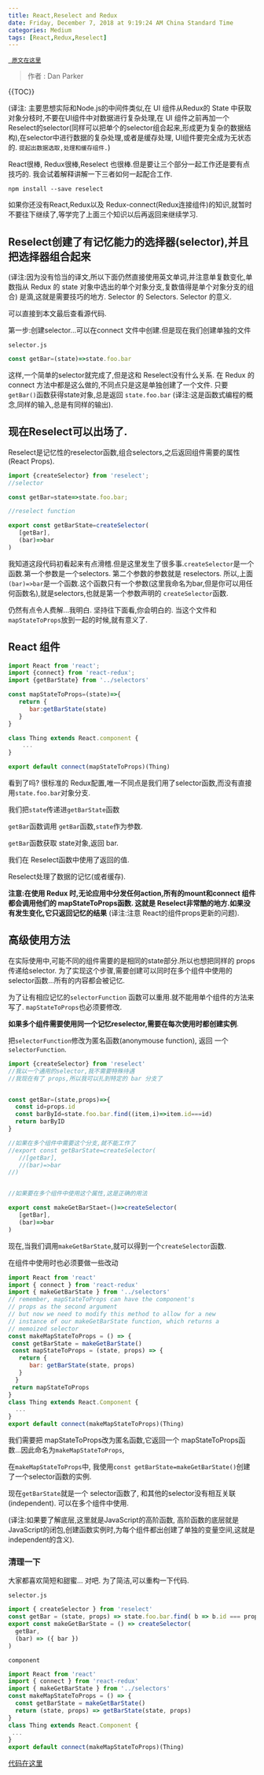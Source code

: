 ```yaml
---
title: React,Reselect and Redux
date: Friday, December 7, 2018 at 9:19:24 AM China Standard Time
categories: Medium
tags: [React,Redux,Reselect]
---
```


[` 原文在这里`](https://medium.com/@parkerdan/react-reselect-and-redux-b34017f8194c)

> 作者 :  Dan Parker

{{TOC}}

(译注: 主要思想实际和Node.js的中间件类似,在 UI 组件从Redux的 State 中获取对象分枝时,不要在UI组件中对数据进行复杂处理,在 UI 组件之前再加一个 Reselect的selector(同样可以把单个的selector组合起来,形成更为复杂的数据结构),在selector中进行数据的复杂处理,或者是缓存处理, UI组件要完全成为无状态的. `提起出数据选取,处理和缓存组件.`)

React很棒, Redux很棒,Reselect 也很棒.但是要让三个部分一起工作还是要有点技巧的. 我会试着解释讲解一下三者如何一起配合工作.

`npm install --save reselect`

如果你还没有React,Redux以及 Redux-connect(Redux连接组件)的知识,就暂时不要往下继续了,等学完了上面三个知识以后再返回来继续学习.


## Reselect创建了有记忆能力的选择器(selector),并且把选择器组合起来
(译注:因为没有恰当的译文,所以下面仍然直接使用英文单词,并注意单复数变化,单数指从 Redux 的 state 对象中选出的单个对象分支,复数值得是单个对象分支的组合)
是滴,这就是需要技巧的地方. Selector 的 Selectors.  Selector 的意义. 

可以直接到本文最后查看源代码.

第一步:创建selector...可以在connect 文件中创建.但是现在我们创建单独的文件 

`selector.js`

```javascript
const getBar=(state)=>state.foo.bar
```

这样,一个简单的selector就完成了,但是这和 Reselect没有什么关系. 在 Redux 的 connect 方法中都是这么做的,不同点只是这是单独创建了一个文件. 只要`getBar()`函数获得state对象,总是返回 `state.foo.bar`
(译注:这是函数式编程的概念,同样的输入,总是有同样的输出).


## 现在Reselect可以出场了.

Reselect是记忆性的reselector函数,组合selectors,之后返回组件需要的属性(React Props).

```javascript
import {createSelector} from 'reselect';
//selector

const getBar=state=>state.foo.bar;

//reselect function

export const getBarState=createSelector(
   [getBar],
   (bar)=>bar
)
```

我知道这段代码初看起来有点滑稽.但是这里发生了很多事.`createSelector`是一个函数.第一个参数是一个selectors. 第二个参数的参数就是 reselectors.
所以,上面 `(bar)=>bar`是一个函数.这个函数只有一个参数(这里我命名为bar,但是你可以用任何函数名),就是selectors,也就是第一个参数声明的 `createSelector`函数.

仍然有点令人费解...我明白. 坚持往下面看,你会明白的. 当这个文件和`mapStateToProps`放到一起的时候,就有意义了.

## React 组件

```javascript
import React from 'react';
import {connect} from 'react-redux';
import {getBarState} from '../selectors'

const mapStateToProps=(state)=>{
   return {
      bar:getBarState(state)
   }
}

class Thing extends React.component {
    ...
}

export default connect(mapStateToProps)(Thing)
```


看到了吗? 很标准的 Redux配置,唯一不同点是我们用了selector函数,而没有直接用`state.foo.bar`对象分支.

我们把`state`传递进`getBarState`函数

`getBar`函数调用 `getBar`函数,`state`作为参数.

`getBar`函数获取 state对象,返回 bar.

我们在 Reselect函数中使用了返回的值.

Reselect处理了数据的记忆(或者缓存).

**注意:在使用 Redux 时,无论应用中分发任何action,所有的mount和connect 组件都会调用他们的 mapStateToProps函数. 这就是 Reselect非常酷的地方.如果没有发生变化,它只返回记忆的结果**
(译注:注意 React的组件props更新的问题).

## 高级使用方法

在实际使用中,可能不同的组件需要的是相同的state部分.所以也想把同样的 props 传递给selector. 为了实现这个步骤,需要创建可以同时在多个组件中使用的selector函数...所有的内容都会被记忆.

为了让有相应记忆的`selectorFunction` 函数可以重用.就不能用单个组件的方法来写了. `mapStateToProps`也必须要修改.

**如果多个组件需要使用同一个记忆reselector,需要在每次使用时都创建实例**.

把`selectorFunction`修改为匿名函数(anonymouse function), 返回 一个`selectorFunction`.


```javascript
import {createSelector} from 'reselect'
//我以一个通用的selector,我不需要特殊待遇
//我现在有了 props,所以我可以扎到特定的 bar 分支了


const getBar=(state,props)=>{
  const id=props.id
  const barById=state.foo.bar.find((item,i)=>item.id===id)
  return barByID
}

//如果在多个组件中需要这个分支,就不能工作了
//export const getBarState=createSelector(
   //[getBar],
   //(bar)=>bar
//)


//如果要在多个组件中使用这个属性,这是正确的用法

export const makeGetBarStaet=()=>createSelector(
   [getBar],
   (bar)=>bar
)
```


现在,当我们调用`makeGetBarState`,就可以得到一个`createSelector`函数.

在组件中使用时也必须要做一些改动


```javascript
import React from 'react'
import { connect } from 'react-redux'
import { makeGetBarState } from '../selectors'
// remember, mapStateToProps can have the component's
// props as the second argument
// but now we need to modify this method to allow for a new
// instance of our makeGetBarState function, which returns a 
// memoized selector 
const makeMapStateToProps = () => {
 const getBarState = makeGetBarState()
 const mapStateToProps = (state, props) => {
   return {
      bar: getBarState(state, props)
   }
  }
 return mapStateToProps
}
class Thing extends React.Component {
  ...
}
export default connect(makeMapStateToProps)(Thing)
```


我们需要把 mapStateToProps改为匿名函数,它返回一个 mapStateToProps函数...因此命名为`makeMapStateToProps`,

在`makeMapStateToProps`中, 我使用`const getBarState=makeGetBarState()`创建了一个selector函数的实例.

现在`getBarState`就是一个 selector函数了, 和其他的selector没有相互关联(independent). 可以在多个组件中使用.

(译注:如果要了解底层,这里就是JavaScript的高阶函数, 高阶函数的底层就是 JavaScript的闭包,创建函数实例时,为每个组件都出创建了单独的变量空间,这就是 independent的含义).

### 清理一下

大家都喜欢简短和甜蜜... 对吧.  为了简洁,可以重构一下代码.


`selector.js`

```javascript
import { createSelector } from 'reselect'
const getBar = (state, props) => state.foo.bar.find( b => b.id === props.id )
export const makeGetBarState = () => createSelector(
  getBar,
  (bar) => ({ bar })
)
```


`component`

```javascript
import React from 'react'
import { connect } from 'react-redux'
import { makeGetBarState } from '../selectors'
const makeMapStateToProps = () => {
  const getBarState = makeGetBarState()
  return (state, props) => getBarState(state, props)
}
class Thing extends React.Component {
 ...
}
export default connect(makeMapStateToProps)(Thing)
```


[代码在这里](https://github.com/reactjs/reselect#createselectorinputselectors--inputselectors-resultfunc)

